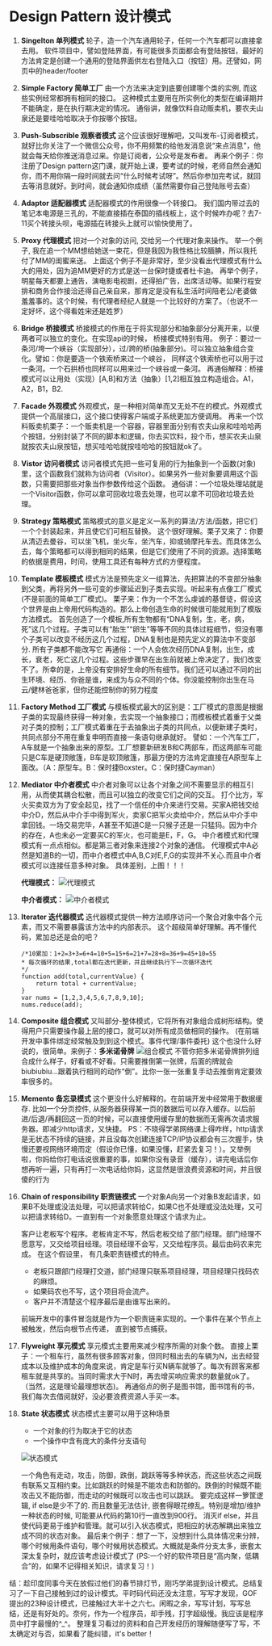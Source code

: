Design Pattern 设计模式
===
1. **Singelton 单列模式**
    轮子，造一个汽车通用轮子，任何一个汽车都可以直接拿去用。
    软件项目中，譬如登陆界面，有可能很多页面都会有登陆按钮，最好的方法肯定是创建一个通用的登陆界面供左右登陆入口（按钮）用。还譬如，网页中的header/footer
2. **Simple Factory 简单工厂**
    由一个方法来决定到底要创建哪个类的实例, 而这些实例经常都拥有相同的接口。 这种模式主要用在所实例化的类型在编译期并不能确定，是在执行期决定的情况。 通俗讲，就像饮料自动贩卖机，要农夫山泉还是要哇哈哈取决于你按哪个按钮。
3. **Push-Subscrible 观察者模式**
    这个应该很好理解吧，又叫发布-订阅者模式，就好比你关注了一个微信公众号，你不用频繁的给他发消息说“来点消息”，他就会每天给你推送消息过来。你是订阅者，公众号是发布者。
    再来个例子：你注册了Design pattern这门课，就开始上课，要考试的时候，老师自然会通知你，而不用你隔一段时间就去问“什么时候考试呀”。然后你参加完考试，就回去等消息就好。到时间，就会通知你成绩（虽然需要你自己登陆账号去查）
4. **Adaptor 适配器模式**
    适配器模式的作用很像一个转接口。
    我们国内带过去的笔记本电源是三孔的，不能直接插在泰国的插线板上，这个时候咋办呢？去7-11买个转接头呗，电源插在转接头上就可以愉快使用了。
5. **Proxy 代理模式**
    把对一个对象的访问, 交给另一个代理对象来操作。
    举一个例子, 我在追一个MM想给她送一束花，但是我因为我性格比较腼腆，所以我托付了MM的闺蜜来送。
    上面这个例子不是非常好，至少没看出代理模式有什么大的用处，因为追MM更好的方式是送一台保时捷或者杜卡迪。
    再举个例子，明星每天都要上通告，演电影电视剧，还得拍广告，出席活动等。如果行程安排和商务合作接洽还得自己亲自来，那肯定是没有私生活时间陪老公/老婆做羞羞事的。这个时候，有代理者经纪人就是一个比较好的方案了。（也说不一定好坏，这个得看姓宋还是姓罗）
6. **Bridge 桥接模式**
    桥接模式的作用在于将实现部分和抽象部分分离开来，以便两者可以独立的变化。在实现api的时候， 桥接模式特别有用。
    例子：要过一条河/垮一个峡谷（实现部分），过/跨的桥(抽象部分)。可以独立抽象组合变化。譬如：你是要造一个铁索桥来过一个峡谷， 同样这个铁索桥也可以用于过一条河。一个石拱桥也同样可以用来过一个峡谷或一条河。
    再通俗解释：桥接模式可以让用处（实现）[A,B]和方法（抽象）[1,2]相互独立构造组合。A1，A2，B1，B2.
7. **Facade 外观模式**
    外观模式，是一种相对简单而又无处不在的模式。外观模式提供一个高层接口，这个接口使得客户端或子系统更加方便调用。
    再来一个饮料贩卖机栗子：一个贩卖机是一个容器，容器里面分别有农夫山泉和哇哈哈两个按钮，分别封装了不同的脚本和逻辑，你去买饮料，投个币，想买农夫山泉就按农夫山泉按钮，想买哇哈哈就按哇哈哈的按钮就ok了。
8. **Vistor 访问者模式**
    访问者模式先把一些可复用的行为抽象到一个函数(对象)里，这个函数我们就称为访问者（Visitor）。如果另外一些对象要调用这个函数，只需要把那些对象当作参数传给这个函数。
    通俗讲：一个垃圾处理站就是一个Visitor函数，你可以拿可回收垃圾去处理，也可以拿不可回收垃圾去处理。
9. **Strategy 策略模式**
    策略模式的意义是定义一系列的算法/方法/函数，把它们一个个封装起来，并且使它们可相互替换。
    这个很好理解。栗子又来了：你要从清迈去曼谷，可以坐飞机，坐火车，坐汽车，抑或骑摩托车去。而具体怎么去，每个策略都可以得到相同的结果，但是它们使用了不同的资源。选择策略的依据是费用，时间，使用工具还有每种方式的方便程度。
10. **Template 模板模式**
    模式方法是预先定义一组算法，先把算法的不变部分抽象到父类，再将另外一些可变的步骤延迟到子类去实现。听起来有点像工厂模式(不是前面的简单工厂模式)。
    栗子来：作为一个不怎么虔诚的基督徒，假设这个世界是由上帝用代码构造的。那么上帝创造生命的时候很可能就用到了模版方法模式。
    首先创造了一个模板,所有生物都有“DNA复制，生，老，病，死”这几个过程。子类可以有“胎生”“卵生”等等不同的具体过程细节，但没有哪个子类可以改变不经历这几个过程，DNA复制也是预先定义的算法中不变部分. 所有子类都不能改写它
    再通俗：一个人会依次经历DNA复制，出生，成长，衰老，死亡这几个过程。这些步骤早在出生前就被上帝决定了，我们改变不了。所幸的是，上帝没有安排好生命的所有细节。我们还可以通过不同的出生环境、经历、你爸是谁，来成为与众不同的个体。你没能控制你出生在马云/健林爸爸家，但你还能控制你的努力程度
11. **Factory Method 工厂模式**
    与模板模式最大的区别是：工厂模式的意图是根据子类的实现最终获得一种对象，去实现一个抽象接口；而模板模式着重于父类对子类的控制；工厂模式着重在于去抽象出子类的共同点，以便新建子类时，共同点部分不用在重复申明而直接一条语句继承就好。
    譬如：一个汽车工厂，A车就是一个抽象出来的原型。工厂想要新研发B和C两部车，而这两部车可能只是C车是硬顶敞篷，B车是软顶敞篷，那最方便的方法肯定直接在A原型车上面改。（A：原型车。B：保时捷Boxster。C：保时捷Cayman）
12. **Mediator 中介者模式**
    中介者对象可以让各个对象之间不需要显示的相互引用，从而使其耦合松散，而且可以独立的改变它们之间的交互。
    打个比方，军火买卖双方为了安全起见，找了一个信任的中介来进行交易。买家A把钱交给中介D，然后从中介手中得到军火，卖家C把军火卖给中介，然后从中介手中拿回钱。一场交易完毕，A甚至不知道C是一只猴子还是一只猛犸。因为中介的存在，A也未必一定要买C的军火，也可能是E，F，G。
    中介者模式和代理模式有一点点相似。都是第三者对象来连接2个对象的通信。
    代理模式中A必然是知道B的一切，而中介者模式中A,B,C对E,F,G的实现并不关心.而且中介者模式可以连接任意多种对象。
    具体差别，上图！！！
    
    **代理模式：**
    ![代理模式](http://jbcdn2.b0.upaiyun.com/2012/10/image-4.png)
    
    **中介者模式：**
    ![中介者模式](http://jbcdn2.b0.upaiyun.com/2012/10/image-5.png)
13. **Iterater 迭代器模式**
    迭代器模式提供一种方法顺序访问一个聚合对象中各个元素，而又不需要暴露该方法中的内部表示。
    这个超级简单好理解。再不懂代码，累加总还是会的吧？
    ```
    /*10累加：1+2=3+3=6+4=10+5=15+6=21+7=28+8=36+9=45+10=55
    * 每次循环的结果,total都在迭代更新，并且继续执行下一次循环迭代
    */
    function add(total,currentValue) {
        return total + currentValue;
    }
    var nums = [1,2,3,4,5,6,7,8,9,10];
    nums.reduce(add);
    ```
14. **Composite 组合模式**
    又叫部分-整体模式，它将所有对象组合成树形结构。使得用户只需要操作最上层的接口，就可以对所有成员做相同的操作。
    (在前端开发中事件绑定经常触及到到这个模式。事件代理/事件委托)
    这个也没什么好说的，很简单。来例子：**多米诺骨牌**
    ![组合模式](http://img002.hc360.cn/g6/M08/D9/3C/wKhQr1NPfZmELclPAAAAAP-SsiI637.jpg)
    不管你把多米诺骨牌排列组合成什么样子，好看或不好看。只需要推倒第一张牌，后面的牌就会biubiubiu...跟着执行相同的动作“倒”。比你一张一张重复手动去推倒肯定要效率很多的。
15. **Memento 备忘录模式**
    这个更没什么好解释的。在前端开发中经常用于数据缓存.
    比如一个分页控件, 从服务器获得某一页的数据后可以存入缓存。以后前进/后退/再翻回这一页的时候，可以直接使用缓存里的数据而无需再次请求服务器。即减少http请求，又快捷。
    PS：不晓得学弟网络课上得咋样，http请求是无状态不持续的链接，并且没每次创建连接TCP/IP协议都会有三次握手，快慢还要视网络环境而定（假设你已懂，如果没懂，赶紧去复习！）。又举例啦，你妈给你打电话说很重要的事，如果你没有录音（缓存），讲完电话后你想再听一遍，只有再打一次电话给你妈，这显然是很浪费资源和时间，并且很傻的行为
16. **Chain of responsibility 职责链模式**
    一个对象A向另一个对象B发起请求，如果B不处理或没法处理，可以把请求转给C，如果C也不处理或没法处理，又可以把请求转给D。一直到有一个对象愿意处理这个请求为止。

    客户让老板写个程序。老板肯定不写，然后老板交给了部门经理。部门经理不愿意写，又交给项目经理。项目经理不会写，又交给程序员。最后由码农来完成。
    在这个假设里， 有几条职责链模式的特点。

    + 老板只跟部门经理打交道，部门经理只联系项目经理，项目经理只找码农的麻烦。
    + 如果码农也不写，这个项目将会流产。
    + 客户并不清楚这个程序最后是由谁写出来的。

    前端开发中的事件冒泡就是作为一个职责链来实现的。一个事件在某个节点上被触发，然后向根节点传递， 直到被节点捕获。
17. **Flyweight 享元模式**
    享元模式主要用来减少程序所需的对象个数。
    直接上栗子：一个租车行，虽然有很多顾客对象，但同时租出去的车辆为N，出去经营成本以及维护成本的角度来说，肯定是车行买N辆车就够了。每次有顾客来都租车就是共享的。当同时需求大于N时，再去增买响应需求的数量就ok了。（当然，这是理论最理想状态)。
    再通俗点的例子是图书馆，图书馆有的书，我们每次去借阅就好，没必要浪费资源人手买一本。
18. **State 状态模式**
    状态模式主要可以用于这种场景

    * 一个对象的行为取决于它的状态
    * 一个操作中含有庞大的条件分支语句

    ![状态模式](http://jbcdn2.b0.upaiyun.com/2012/10/image-2.jpg)
    
    一个角色有走动，攻击，防御，跌倒，跳跃等等多种状态，而这些状态之间既有联系又互相约束。比如跳跃的时候是不能攻击和防御的。跌倒的时候既不能攻击又不能防御，而走动的时候既可以攻击也可以跳跃。
    要完成这样一箩筐逻辑, if else是少不了的. 而且数量无法估计, 嵌套得眼花缭乱。特别是增加/维护一种状态的时候, 可能要从代码的第10行一直改到900行。
    消灭if else，并且使代码更易于维护和管理。就可以引入状态模式，把相应的状态解耦出来独立成不同的状态对象。
    最后来个例子：想了一下，没想到什么具体情况来分辨，哪个时候用条件语句，哪个时候用状态模式。大概就是条件分支太多，嵌套太深太复杂时，就应该考虑设计模式了
    (PS:一个好的软件项目是“高内聚，低耦合”的，如果不记得相关知识，请求复习！)


结：趁印度同事今天在放假过他们的春节排灯节，刚巧学弟提到设计模式。总结复习了一下自己接触到过的设计模式。平时码代码还没太注意，写写才发现，GOF提出的23种设计模式，已接触过大半十之六七。闲暇之余，写写计划，写写总结，还是有好处的。奈何，作为一个程序员，却手残，打字超级慢。我应该是程序员中打字最慢的^_^。
整理复习看过的资料和自己开发经历的理解随便写了写，不太确定对与否，如果看了能纠错，it's better！
